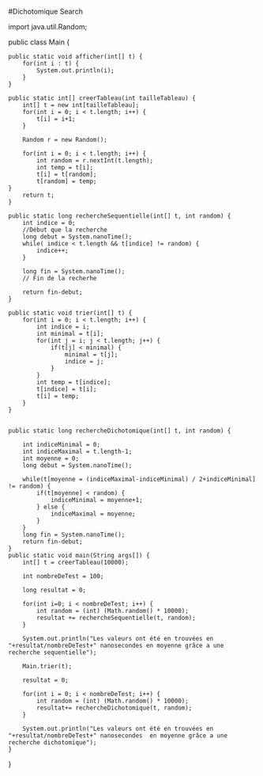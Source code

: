 ﻿#Dichotomique Search


import java.util.Random;

public class Main {
	
	public static void afficher(int[] t) {
		for(int i : t) {
			System.out.println(i);
		}
	}
	
	public static int[] creerTableau(int tailleTableau) {
		int[] t = new int[tailleTableau];
		for(int i = 0; i < t.length; i++) {
			t[i] = i+1;
		}
		
		Random r = new Random();
		
		for(int i = 0; i < t.length; i++) {
			int random = r.nextInt(t.length);
			int temp = t[i];
			t[i] = t[random];
			t[random] = temp;
	}
		return t;
	}
	
	public static long rechercheSequentielle(int[] t, int random) {
		int indice = 0;
		//Début que la recherche
		long debut = System.nanoTime();
		while( indice < t.length && t[indice] != random) {
			indice++;
		}
		
		long fin = System.nanoTime();
		// Fin de la recherhe
		
		return fin-debut;
	}
	
	public static void trier(int[] t) {
		for(int i = 0; i < t.length; i++) {
			int indice = i;
			int minimal = t[i];
			for(int j = i; j < t.length; j++) {
				if(t[j] < minimal) {
					minimal = t[j];
					indice = j;
				} 
			}
			int temp = t[indice];
			t[indice] = t[i];
			t[i] = temp;
		}
	}
	
	
	public static long rechercheDichotomique(int[] t, int random) {

		int indiceMinimal = 0;
		int indiceMaximal = t.length-1;
		int moyenne = 0; 		
		long debut = System.nanoTime();
		
		while(t[moyenne = (indiceMaximal-indiceMinimal) / 2+indiceMinimal] != random) {
			if(t[moyenne] < random) {
				indiceMinimal = moyenne+1;
			} else {
				indiceMaximal = moyenne;
			}
		}
		long fin = System.nanoTime();
		return fin-debut;
	}
	public static void main(String args[]) {
		int[] t = creerTableau(10000);
		
		int nombreDeTest = 100;
		
		long resultat = 0;

		for(int i=0; i < nombreDeTest; i++) {
			int random = (int) (Math.random() * 10000);
			resultat += rechercheSequentielle(t, random);
		}
		
		System.out.println("Les valeurs ont été en trouvées en "+resultat/nombreDeTest+" nanosecondes en moyenne grâce a une recherche sequentielle");
		
		Main.trier(t);
		
		resultat = 0;

		for(int i = 0; i < nombreDeTest; i++) {
			int random = (int) (Math.random() * 10000);
			resultat+= rechercheDichotomique(t, random);
		}
		
		System.out.println("Les valeurs ont été en trouvées en "+resultat/nombreDeTest+" nanosecondes  en moyenne grâce a une recherche dichotomique");
	}
}
